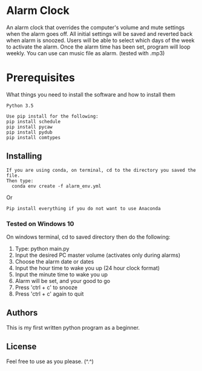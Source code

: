 # Alarm Clock

An alarm clock that overrides the computer's volume and mute settings when the alarm goes off.
All initial settings will be saved and reverted back when alarm is snoozed.
Users will be able to select which days of the week to activate the alarm.
Once the alarm time has been set, program will loop weekly.
You can use can music file as alarm. (tested with .mp3)

# Prerequisites

What things you need to install the software and how to install them

```
Python 3.5

Use pip install for the following:
pip install schedule
pip install pycaw
pip install pydub
pip install comtypes
```

## Installing

```
If you are using conda, on terminal, cd to the directory you saved the file.
Then type:
  conda env create -f alarm_env.yml
```

Or

```
Pip install everything if you do not want to use Anaconda
```

### Tested on Windows 10

On windows terminal, cd to saved directory then do the following:
1) Type: python main.py
2) Input the desired PC master volume (activates only during alarms)
3) Choose the alarm date or dates
4) Input the hour time to wake you up (24 hour clock format)
5) Input the minute time to wake you up
6) Alarm will be set, and your good to go
7) Press 'ctrl + c' to snooze
8) Press 'ctrl + c' again to quit

## Authors

This is my first written python program as a beginner.

## License

Feel free to use as you please. (^.^)
